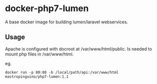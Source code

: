 # docker-php7-lumen
 A base docker image for building lumen/laravel webservices.

## Usage
Apache is configured with docroot at /var/www/html/public.
Is needed to mount php files in /var/www/html.

eg.
```
docker run -p 80:80 -b /local/path/api:/var/www/html mastropinguino/php7-lumen:1.1
```

